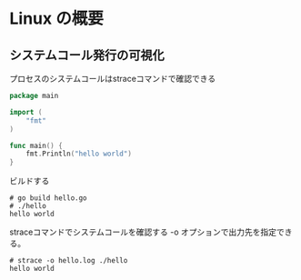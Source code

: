 # Linux の概要

## システムコール発行の可視化
プロセスのシステムコールはstraceコマンドで確認できる

```go
package main

import (
    "fmt"
)

func main() {
    fmt.Println("hello world")
}
```

ビルドする

```shell
# go build hello.go
# ./hello
hello world
```

straceコマンドでシステムコールを確認する
-o オプションで出力先を指定できる。
```shell
# strace -o hello.log ./hello
hello world
```

